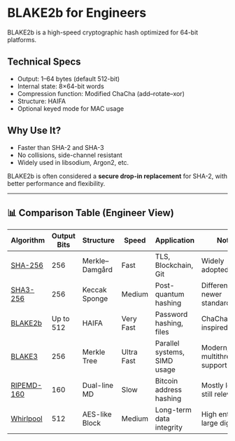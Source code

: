 # BLAKE2b for Engineers

BLAKE2b is a high-speed cryptographic hash optimized for 64-bit platforms.

## Technical Specs

- Output: 1–64 bytes (default 512-bit)
- Internal state: 8×64-bit words
- Compression function: Modified ChaCha (add–rotate–xor)
- Structure: HAIFA
- Optional keyed mode for MAC usage

## Why Use It?

- Faster than SHA-2 and SHA-3
- No collisions, side-channel resistant
- Widely used in libsodium, Argon2, etc.

BLAKE2b is often considered a **secure drop-in replacement** for SHA-2, with better performance and flexibility.

---

## 📊 Comparison Table (Engineer View)

| Algorithm   | Output Bits | Structure        | Speed     | Application                     | Notes                          |
|-------------|-------------|------------------|-----------|----------------------------------|--------------------------------|
| [SHA-256](/algo/sha256)     | 256         | Merkle–Damgård   | Fast      | TLS, Blockchain, Git             | Widely adopted, solid          |
| [SHA3-256](/algo/sha3-256)    | 256         | Keccak Sponge    | Medium    | Post-quantum hashing             | Different math, newer standard |
| [BLAKE2b](/algo/blake2b)     | Up to 512   | HAIFA            | Very Fast | Password hashing, files          | ChaCha/Salsa-inspired          |
| [BLAKE3](/algo/blake3)      | 256         | Merkle Tree      | Ultra Fast| Parallel systems, SIMD usage     | Modern, multithreaded support  |
| [RIPEMD-160](/algo/ripemd160)  | 160         | Dual-line MD     | Slow      | Bitcoin address hashing          | Mostly legacy, still relevant  |
| [Whirlpool](/algo/whirlpool)   | 512         | AES-like Block   | Medium    | Long-term data integrity         | High entropy, large digest     |
